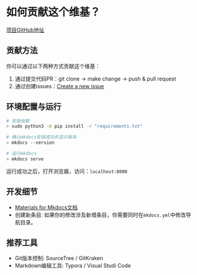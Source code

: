 # 如何贡献这个维基？

[项目GitHub地址](https://github.com/yfrobotics/robowiki)

## 贡献方法

你可以通过以下两种方式贡献这个维基：

1. 通过提交代码PR：git clone -> make change -> push & pull request
2. 通过创建issues：[Create a new issue](https://github.com/yfrobotics/robowiki/issues)


## 环境配置与运行

```bash
# 安装依赖
> sudo python3 -m pip install -r "requirements.txt"

# 确认mkdocs安装成功并显示版本
> mkdocs --version

# 运行mkdocs
> mkdocs serve
```

运行成功之后，打开浏览器，访问：`localhost:8000`


## 开发细节

- [Materials for Mkdocs文档](https://squidfunk.github.io/mkdocs-material/reference/abbreviations/)
- 创建新条目: 如果你的修改涉及新增条目，你需要同时在`mkdocs.yml`中修改导航目录。


## 推荐工具

- Git版本控制: SourceTree / GitKraken
- Markdown编辑工具: Typora / Visual Studi Code 
